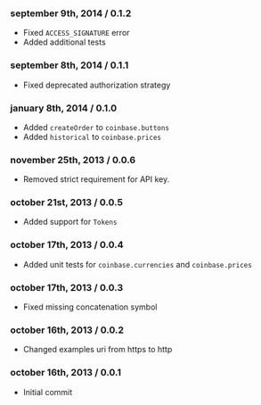 ### september 9th, 2014 / 0.1.2
* Fixed `ACCESS_SIGNATURE` error
* Added additional tests


### september 8th, 2014 / 0.1.1
* Fixed deprecated authorization strategy


### january 8th, 2014 / 0.1.0
* Added `createOrder` to `coinbase.buttons`
* Added `historical` to `coinbase.prices`


### november 25th, 2013 / 0.0.6
* Removed strict requirement for API key.


### october 21st, 2013 / 0.0.5
* Added support for `Tokens`


### october 17th, 2013 / 0.0.4
* Added unit tests for `coinbase.currencies` and `coinbase.prices`


### october 17th, 2013 / 0.0.3
* Fixed missing concatenation symbol


### october 16th, 2013 / 0.0.2
* Changed examples uri from https to http


### october 16th, 2013 / 0.0.1
* Initial commit

